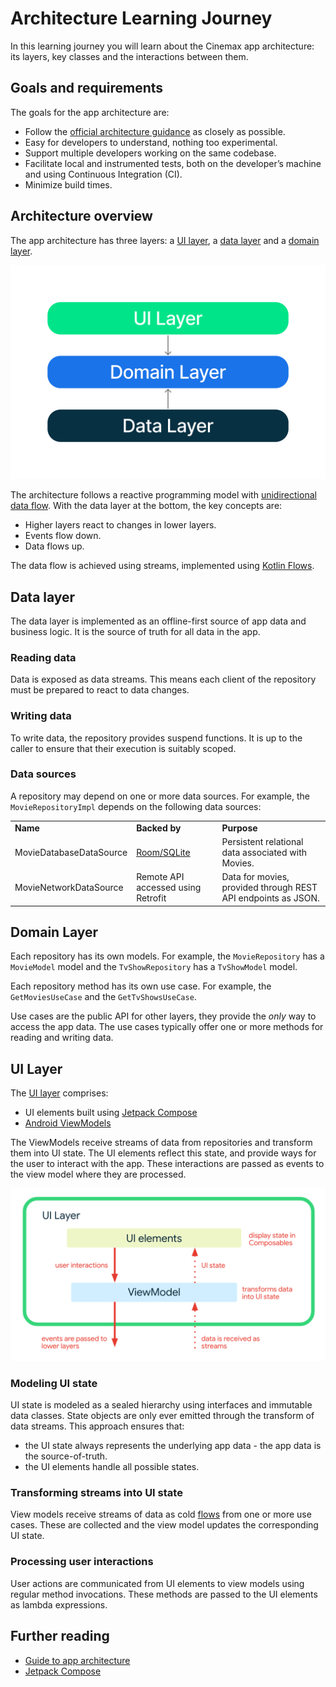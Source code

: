# Architecture Learning Journey

In this learning journey you will learn about the Cinemax app architecture: its layers, key classes
and the interactions between them.

## Goals and requirements

The goals for the app architecture are:

- Follow the [official architecture guidance](https://developer.android.com/jetpack/guide) as
  closely as possible.
- Easy for developers to understand, nothing too experimental.
- Support multiple developers working on the same codebase.
- Facilitate local and instrumented tests, both on the developer’s machine and using Continuous
  Integration (CI).
- Minimize build times.

## Architecture overview

The app architecture has three layers:
a [UI layer](https://developer.android.com/jetpack/guide/ui-layer),
a [data layer](https://developer.android.com/jetpack/guide/data-layer) and
a [domain layer](https://developer.android.com/jetpack/guide/domain-layer).

![Architecture graph](images/architecture-1-overall.png)

The architecture follows a reactive programming model
with [unidirectional data flow](https://developer.android.com/jetpack/guide/ui-layer#udf). With the
data layer at the bottom, the key concepts are:

- Higher layers react to changes in lower layers.
- Events flow down.
- Data flows up.

The data flow is achieved using streams, implemented
using [Kotlin Flows](https://developer.android.com/kotlin/flow).

## Data layer

The data layer is implemented as an offline-first source of app data and business logic. It is the
source of truth for all data in the app.

### Reading data

Data is exposed as data streams. This means each client of the repository must be prepared to react
to data changes.

### Writing data

To write data, the repository provides suspend functions. It is up to the caller to ensure that
their execution is suitably scoped.

### Data sources

A repository may depend on one or more data sources. For example, the `MovieRepositoryImpl`
depends on the following data sources:

<table>
  <tr>
   <td><strong>Name</strong>
   </td>
   <td><strong>Backed by</strong>
   </td>
   <td><strong>Purpose</strong>
   </td>
  </tr>
  <tr>
   <td>MovieDatabaseDataSource
   </td>
   <td><a href="https://developer.android.com/training/data-storage/room">Room/SQLite</a>
   </td>
   <td>Persistent relational data associated with Movies.
   </td>
  </tr>
  <tr>
   <td>MovieNetworkDataSource
   </td>
   <td>Remote API accessed using Retrofit
   </td>
   <td>Data for movies, provided through REST API endpoints as JSON.
   </td>
  </tr>
</table>

## Domain Layer

Each repository has its own models. For example, the `MovieRepository` has a `MovieModel` model and
the `TvShowRepository` has a `TvShowModel` model.

Each repository method has its own use case. For example, the `GetMoviesUseCase` and
the `GetTvShowsUseCase`.

Use cases are the public API for other layers, they provide the _only_ way to access the app data.
The use cases typically offer one or more methods for reading and writing data.

## UI Layer

The [UI layer](https://developer.android.com/topic/architecture/ui-layer) comprises:

- UI elements built using [Jetpack Compose](https://developer.android.com/jetpack/compose)
- [Android ViewModels](https://developer.android.com/topic/libraries/architecture/viewmodel)

The ViewModels receive streams of data from repositories and transform them into UI state. The UI
elements reflect this state, and provide ways for the user to interact with the app. These
interactions are passed as events to the view model where they are processed.

![UI layer architecture diagram](images/architecture-2-ui-layer.png)

### Modeling UI state

UI state is modeled as a sealed hierarchy using interfaces and immutable data classes. State objects
are only ever emitted through the transform of data streams. This approach ensures that:

- the UI state always represents the underlying app data - the app data is the source-of-truth.
- the UI elements handle all possible states.

### Transforming streams into UI state

View models receive streams of data as
cold [flows](https://kotlin.github.io/kotlinx.coroutines/kotlinx-coroutines-core/kotlinx.coroutines.flow/-flow/index.html)
from one or more use cases. These are collected and the view model updates the corresponding UI
state.

### Processing user interactions

User actions are communicated from UI elements to view models using regular method invocations.
These methods are passed to the UI elements as lambda expressions.

## Further reading

- [Guide to app architecture](https://developer.android.com/topic/architecture)
- [Jetpack Compose](https://developer.android.com/jetpack/compose)
